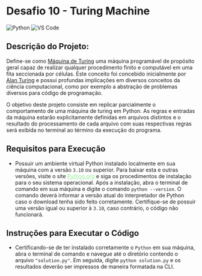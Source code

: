 # Desafio 10 - Turing Machine
![Python](https://img.shields.io/badge/Python-512BD4?style=flat&logo=python&logoColor=yellow)
![VS Code](https://img.shields.io/badge/VScode-007ACC?style=flat&logo=visualstudiocode&logoColor=white)

## Descrição do Projeto:
Define-se como [Máquina de Turing](https://en.wikipedia.org/wiki/Turing_machine) uma
máquina programável de propósito geral capaz de realizar qualquer procedimento finito e
computável em uma fita seccionada por células. Este conceito foi concebido inicialmente
por [Alan Turing](https://pt.wikipedia.org/wiki/Alan_Turing) e possui profundas
implicações em diversos conceitos da ciência computacional, como por exemplo a abstração
de problemas diversos para código de programação.

O objetivo deste projeto consiste em replicar parcialmente o comportamento de uma máquina
de turing em Python. As regras e entradas da máquina estarão explicitamente definidas em
arquivos distintos e o resultado do processamento de cada arquivo com suas respectivas
regras será exibida no terminal ao término da execução do programa.

## Requisitos para Execução
- Possuir um ambiente virtual Python instalado localmente em sua máquina com a
versão `3.10` ou superior.
    Para baixar esta e outras versões, visite o site
    <a target="_blank" href="https://www.python.org/downloads/" style="color: lightgreen">Python.org</a>
    e siga os procedimentos de instalação para o
    seu sistema operacional.
    Após a instalação, abra o terminal de comando em sua máquina e digite o comando
    `python --version`. O comando deverá informar a versão atual do interpretador de
    Python caso o download tenha sido feito corretamente. Certifique-se de possuir uma
    versão igual ou superior à `3.10`, caso contrário, o código não funcionará.

## Instruções para Executar o Código
- Certificando-se de ter instalado corretamente o `Python` em sua
máquina, abra o terminal de comando e navegue até o diretório contendo o arquivo
`"solution.py"`. Em seguida, digite `python solution.py`
e os resultados deverão ser impressos de maneira formatada na CLI.
